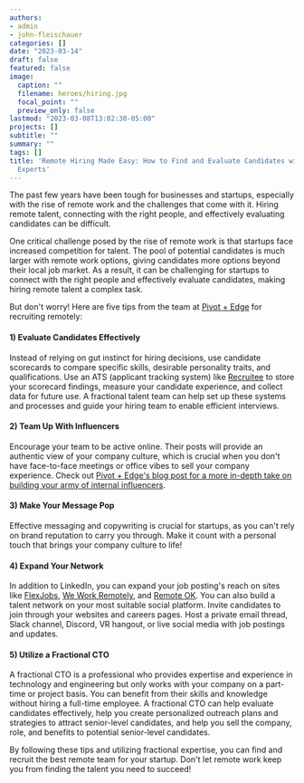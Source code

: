 ```yaml
---
authors:
- admin
- john-fleischauer
categories: []
date: "2023-03-14"
draft: false
featured: false
image:
  caption: ""
  filename: heroes/hiring.jpg
  focal_point: ""
  preview_only: false
lastmod: "2023-03-08T13:02:30-05:00"
projects: []
subtitle: ""
summary: ""
tags: []
title: 'Remote Hiring Made Easy: How to Find and Evaluate Candidates with Fractional
  Experts'
---
```


The past few years have been tough for businesses and startups, especially with the rise of remote work and the challenges that come with it.
Hiring remote talent, connecting with the right people, and effectively evaluating candidates can be difficult.

One critical challenge posed by the rise of remote work is that startups face increased competition for talent. The pool of potential candidates is much larger with remote work options, giving candidates more options beyond their local job market. As a result, it can be challenging for startups to connect with the right people and effectively evaluate candidates, making hiring remote talent a complex task.

But don't worry! Here are five tips from the team at [Pivot + Edge](https://www.pivotandedge.com/) for recruiting remotely:

#### 1) Evaluate Candidates Effectively

Instead of relying on gut instinct for hiring decisions, use candidate scorecards to compare specific skills, desirable personality traits, and qualifications. Use an ATS (applicant tracking system) like [Recruitee](https://recruitee.com/) to store your scorecard findings, measure your candidate experience, and collect data for future use. A fractional talent team can help set up these systems and processes and guide your hiring team to enable efficient interviews.

#### 2) Team Up With Influencers

Encourage your team to be active online. Their posts will provide an authentic view of your company culture, which is crucial when you don't have face-to-face meetings or office vibes to sell your company experience. Check out [Pivot + Edge's blog post for a more in-depth take on building your army of internal influencers](https://www.pivotandedge.com/our-blog/turn-your-employees-into-brand-ambassadors/).

#### 3) Make Your Message Pop

Effective messaging and copywriting is crucial for startups, as you can't rely on brand reputation to carry you through. Make it count with a personal touch that brings your company culture to life!

#### 4) Expand Your Network

In addition to LinkedIn, you can expand your job posting's reach on sites like [FlexJobs](https://www.flexjobs.com/), [We Work Remotely](https://weworkremotely.com/), and [Remote OK](https://remoteok.com/). You can also build a talent network on your most suitable social platform. Invite candidates to join through your websites and careers pages. Host a private email thread, Slack channel, Discord, VR hangout, or live social media with job postings and updates.

#### 5) Utilize a Fractional CTO

A fractional CTO is a professional who provides expertise and experience in technology and engineering but only works with your company on a part-time or project basis. You can benefit from their skills and knowledge without hiring a full-time employee. A fractional CTO can help evaluate candidates effectively, help you create personalized outreach plans and strategies to attract senior-level candidates, and help you sell the company, role, and benefits to potential senior-level candidates.

By following these tips and utilizing fractional expertise, you can find and recruit the best remote team for your startup. Don't let remote work keep you from finding the talent you need to succeed!
